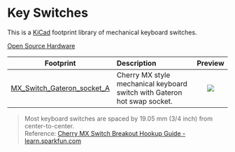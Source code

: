 # Key Switches

This is a [KiCad](https://www.kicad.org/) footprint library of mechanical keyboard switches.

[Open Source Hardware](https://www.oshwa.org/definition/)

Footprint|Description|Preview
:-:|:-|:-:
[MX_Switch_Gateron_socket_A](/MX_Switch_Gateron_socket_A.kicad_mod)|Cherry MX style mechanical keyboard switch with Gateron hot swap socket.|![](https://imgur.com/4gMCoII.jpg)

> Most keyboard switches are spaced by 19.05 mm (3/4 inch) from center-to-center.  
> Reference: [Cherry MX Switch Breakout Hookup Guide - learn.sparkfun.com](https://learn.sparkfun.com/tutorials/cherry-mx-switch-breakout-hookup-guide/all)
